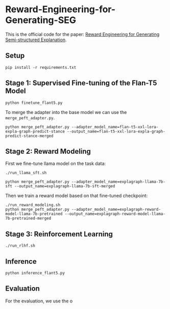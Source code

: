 # Reward-Engineering-for-Generating-SEG
This is the official code for the paper: [Reward Engineering for Generating Semi-structured Explanation](https://arxiv.org/pdf/2309.08347.pdf).

## Setup
```
pip install -r requirements.txt
```

## Stage 1: Supervised Fine-tuning of the Flan-T5 Model
```
python finetune_flant5.py
```
To merge the adapter into the base model we can use the `merge_peft_adapter.py`.
```
python merge_peft_adapter.py --adapter_model_name=flan-t5-xxl-lora-expla-graph-predict-stance --output_name=flan-t5-xxl-lora-expla-graph-predict-stance-merged
```

## Stage 2: Reward Modeling
First we fine-tune llama model on the task data: 
```
./run_llama_sft.sh
```
```
python merge_peft_adapter.py --adapter_model_name=explagraph-llama-7b-sft --output_name=explagraph-llama-7b-sft-merged
```
Then we train a reward model based on that fine-tuned checkpoint:
```
./run_reward_modeling.sh
python merge_peft_adapter.py --adapter_model_name=explagraph-reward-model-llama-7b-pretrained --output_name=explagraph-reward-model-llama-7b-pretrained-merged
```

## Stage 3: Reinforcement Learning
```
./run_rlhf.sh
```

## Inference
```
python inference_flant5.py
```

## Evaluation
For the evaluation, we use the o
